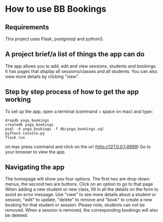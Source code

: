 # How to use BB Bookings

## Requirements
This project uses Flask, postgresql and python3.

## A project brief/a list of things the app can do
The app allows you to add, edit and view sessions, students and bookings. It has pages that display all sessions/classes and all students. You can also view more details by clicking "view".

## Step by step process of how to get the app working
To set up the app, open a terminal (command + space on mac) and type:
 ```
dropdb yoga_bookings
createdb yoga_bookings
psql -d yoga_bookings -f db/yoga_bookings.sql
python3 console.py
flask run
```
on mac press command and click on the url (http://127.0.0.1:4999)
Go to your browser to view the app.

## Navigating the app
The homepage will show you four options. The first two are drop-down menus, the second two are buttons. Click on an option to go to that page. When adding a new student or new class, fill in all the details on the form to avoid an error message. Use "view" to see more details about a student or session, "edit" to update, "delete" to remove and "book" to create a new booking for that student or session. Please note, students can not be removed. When a session is removed, the corresponding bookings will also be deleted. 

